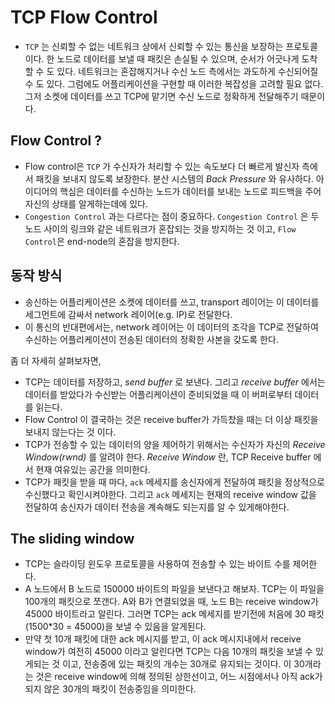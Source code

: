# TCP Flow Control

- `TCP` 는 신뢰할 수 없는 네트워크 상에서 신뢰할 수 있는 통신을 보장하는 프로토콜이다. 한 노드로 데이터를 보낼 때 패킷은 손실될 수 있으며, 순서가 어긋나게 도착할 수 도 있다. 네트워크는 혼잡해지거나 수신 노드 측에서는 과도하게 수신되어질 수 도 있다. 그럼에도 어플리케이션을 구현할 때 이러한 복잡성을 고려할 필요 없다. 그저 소켓에 데이터를 쓰고 TCP에 맡기면 수신 노드로 정확하게 전달해주기 때문이다.

## Flow Control ?

- Flow control은 `TCP` 가 수신자가 처리할 수 있는 속도보다 더 빠르게 발신자 측에서 패킷을 보내지 않도록 보장한다. 분산 시스템의 _Back Pressure_ 와 유사하다. 아이디어의 핵심은 데이터를 수신하는 노드가 데이터를 보내는 노드로 피드백을 주어 자신의 상태를 알게하는데에 있다.
- `Congestion Control` 과는 다르다는 점이 중요하다. `Congestion Control` 은 두 노드 사이의 링크와 같은 네트워크가 혼잡되는 것을 방지하는 것 이고, `Flow Control`은 end-node의 혼잡을 방지한다.

## 동작 방식

- 송신하는 어플리케이션은 소켓에 데이터를 쓰고, transport 레이어는 이 데이터를 세그먼트에 감싸서 network 레이어(e.g. IP)로 전달한다.
- 이 통신의 반대편에서는, network 레이어는 이 데이터의 조각을 TCP로 전달하여 수신하는 어플리케이션이 전송된 데이터의 정확한 사본을 갖도록 한다.

좀 더 자세히 살펴보자면,

- TCP는 데이터를 저장하고, _send buffer_ 로 보낸다. 그리고 _receive buffer_ 에서는 데이터를 받았다가 수신받는 어플리케이션이 준비되었을 때 이 버퍼로부터 데이터를 읽는다.
- Flow Control 이 결국하는 것은 receive buffer가 가득찼을 때는 더 이상 패킷을 보내지 않는다는 것 이다.
- TCP가 전송할 수 있는 데이터의 양을 제어하기 위해서는 수신자가 자신의 _Receive Window(rwnd)_ 를 알려야 한다. _Receive Window_ 란, TCP Receive buffer 에서 현재 여유있는 공간을 의미한다.
- TCP가 패킷을 받을 때 마다, `ack` 메세지를 송신자에게 전달하여 패킷을 정상적으로 수신했다고 확인시켜야한다. 그리고 `ack` 메세지는 현재의 receive window 값을 전달하여 송신자가 데이터 전송을 계속해도 되는지를 알 수 있게해야한다.

## The sliding window

- TCP는 슬라이딩 윈도우 프로토콜을 사용하여 전송할 수 있는 바이트 수를 제어한다.
- A 노드에서 B 노드로 150000 바이트의 파일을 보낸다고 해보자. TCP는 이 파일을 100개의 패킷으로 쪼갠다. A와 B가 연결되었을 때, 노드 B는 receive window가 45000 바이트라고 알린다. 그러면 TCP는 ack 메세지를 받기전에 처음에 30 패킷 (1500\*30 = 45000)을 보낼 수 있음을 알게된다.
- 만약 첫 10개 패킷에 대한 ack 메시지를 받고, 이 ack 메시지내에서 receive window가 여전히 45000 이라고 알린다면 TCP는 다음 10개의 패킷을 보낼 수 있게되는 것 이고, 전송중에 있는 패킷의 개수는 30개로 유지되는 것이다. 이 30개라는 것은 receive window에 의해 정의된 상한선이고, 어느 시점에서나 아직 ack가 되지 않은 30개의 패킷이 전송중임을 의미한다.

